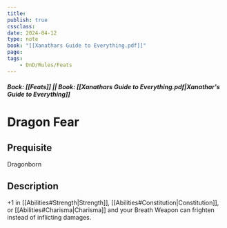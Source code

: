 ```yaml
---
title:
publish: true
cssclass:
date: 2024-04-12
type: note
book: "[[Xanathars Guide to Everything.pdf]]"
page: 
tags:
    - DnD/Rules/Feats
---
```


##### Back: [[Feats]] || Book: [[Xanathars Guide to Everything.pdf|Xanathar's Guide to Everything]]

# Dragon Fear


## Prequisite 
Dragonborn

## Description
+1 in [[Abilities#Strength|Strength]], [[Abilities#Constitution|Constitution]], or [[Abilities#Charisma|Charisma]] and your Breath Weapon can frighten instead of inflicting damages.